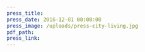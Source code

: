 ```yaml
---
press_title:
press_date: 2016-12-01 00:00:00
press_image: /uploads/press-city-living.jpg
pdf_path:
press_link:
---
```

